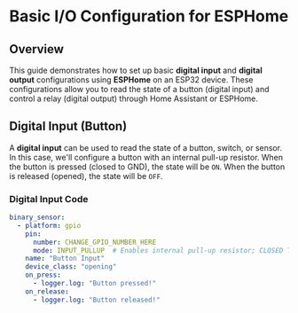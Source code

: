 # Basic I/O Configuration for ESPHome

## Overview
This guide demonstrates how to set up basic **digital input** and **digital output** configurations using **ESPHome** on an ESP32 device. These configurations allow you to read the state of a button (digital input) and control a relay (digital output) through Home Assistant or ESPHome.

## Digital Input (Button)
A **digital input** can be used to read the state of a button, switch, or sensor. In this case, we'll configure a button with an internal pull-up resistor. When the button is pressed (closed to GND), the state will be `ON`. When the button is released (opened), the state will be `OFF`.

### Digital Input Code

```yaml
binary_sensor:
  - platform: gpio
    pin:
      number: CHANGE_GPIO_NUMBER_HERE
      mode: INPUT_PULLUP  # Enables internal pull-up resistor; CLOSED TO GND = ON; OPEN = OFF
    name: "Button Input"
    device_class: "opening"
    on_press:
      - logger.log: "Button pressed!"
    on_release:
      - logger.log: "Button released!"

